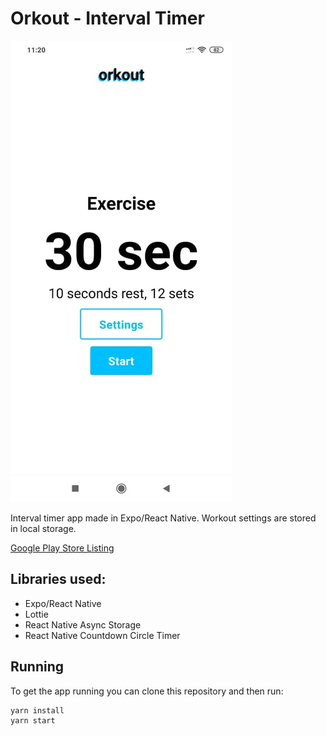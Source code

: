 # Orkout - Interval Timer

![preview](/preview.jpg)

Interval timer app made in Expo/React Native. Workout settings are stored in local storage.

[Google Play Store Listing](https://play.google.com/store/apps/details?id=com.sebastianwojtasik.orkout)

## Libraries used:

- Expo/React Native
- Lottie
- React Native Async Storage
- React Native Countdown Circle Timer

## Running

To get the app running you can clone this repository and then run:

    yarn install
    yarn start
